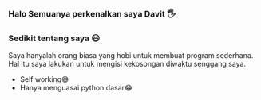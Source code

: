 ### Halo Semuanya perkenalkan saya Davit 🖐

### Sedikit tentang saya 😃

Saya hanyalah orang biasa yang hobi untuk membuat program sederhana.
Hal itu saya lakukan untuk mengisi kekosongan diwaktu senggang saya.

- Self working😅
- Hanya menguasai python dasar😂
